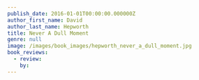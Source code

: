 ```yaml
---
publish_date: 2016-01-01T00:00:00.000000Z
author_first_name: David
author_last_name: Hepworth
title: Never A Dull Moment
genre: null
image: /images/book_images/hepworth_never_a_dull_moment.jpg
book_reviews:
  - review: 
    by: 
---
```

